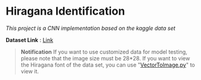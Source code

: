 # Hiragana Identification

*This project is a CNN implementation based on the kaggle data set*

**Dataset Link** : [Link](https://www.kaggle.com/datasets/notshrirang/japanese-characters)

>**Notification**
>If you want to use customized data for model testing, please note that the image size must be 28*28. If you want to view the Hiragana font of the data set, you can use "[VectorToImage.py](https://github.com/BangDonKiller/Hiragana-Identification/blob/main/VectorToImage.py)" to view it.